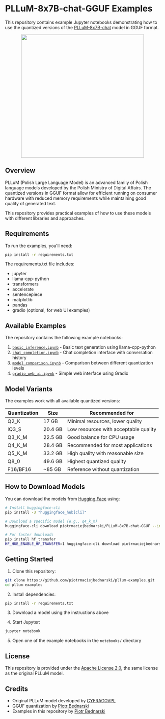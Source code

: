 # PLLuM-8x7B-chat-GGUF Examples

This repository contains example Jupyter notebooks demonstrating how to use the quantized versions of the [PLLuM-8x7B-chat](https://huggingface.co/CYFRAGOVPL/PLLuM-8x7B-chat) model in GGUF format.

<p align="center">
  <img src="https://pllum.org.pl/_nuxt/PLLuM_logo_RGB_color.DXNEc-VR.png" width="400">
</p>

## Overview

PLLuM (Polish Large Language Model) is an advanced family of Polish language models developed by the Polish Ministry of Digital Affairs. The quantized versions in GGUF format allow for efficient running on consumer hardware with reduced memory requirements while maintaining good quality of generated text.

This repository provides practical examples of how to use these models with different libraries and approaches.

## Requirements

To run the examples, you'll need:

```bash
pip install -r requirements.txt
```

The requirements.txt file includes:
- jupyter
- llama-cpp-python
- transformers
- accelerate
- sentencepiece
- matplotlib
- pandas
- gradio (optional, for web UI examples)

## Available Examples

The repository contains the following example notebooks:

1. [`basic_inference.ipynb`](notebooks/basic_inference.ipynb) - Basic text generation using llama-cpp-python
2. [`chat_completion.ipynb`](notebooks/chat_completion.ipynb) - Chat completion interface with conversation history
3. [`model_comparison.ipynb`](notebooks/model_comparison.ipynb) - Comparison between different quantization levels
4. [`gradio_web_ui.ipynb`](notebooks/gradio_web_ui.ipynb) - Simple web interface using Gradio

## Model Variants

The examples work with all available quantized versions:

| Quantization | Size | Recommended for |
|--------------|------|-----------------|
| Q2_K | 17 GB | Minimal resources, lower quality |
| IQ3_S | 20.4 GB | Low resources with acceptable quality |
| Q3_K_M | 22.5 GB | Good balance for CPU usage |
| Q4_K_M | 28.4 GB | Recommended for most applications |
| Q5_K_M | 33.2 GB | High quality with reasonable size |
| Q8_0 | 49.6 GB | Highest quantized quality |
| F16/BF16 | ~85 GB | Reference without quantization |

## How to Download Models

You can download the models from [Hugging Face](https://huggingface.co/piotrmaciejbednarski/PLLuM-8x7B-chat-GGUF) using:

```bash
# Install huggingface-cli
pip install -U "huggingface_hub[cli]"

# Download a specific model (e.g., q4_k_m)
huggingface-cli download piotrmaciejbednarski/PLLuM-8x7B-chat-GGUF --include "PLLuM-8x7B-chat-gguf-q4_k_m.gguf" --local-dir ./models/

# For faster downloads
pip install hf_transfer
HF_HUB_ENABLE_HF_TRANSFER=1 huggingface-cli download piotrmaciejbednarski/PLLuM-8x7B-chat-GGUF --include "PLLuM-8x7B-chat-gguf-q4_k_m.gguf" --local-dir ./models/
```

## Getting Started

1. Clone this repository:
```bash
git clone https://github.com/piotrmaciejbednarski/pllum-examples.git
cd pllum-examples
```

2. Install dependencies:
```bash
pip install -r requirements.txt
```

3. Download a model using the instructions above

4. Start Jupyter:
```bash
jupyter notebook
```

5. Open one of the example notebooks in the `notebooks/` directory

## License

This repository is provided under the [Apache License 2.0](LICENSE), the same license as the original PLLuM model.

## Credits

- Original PLLuM model developed by [CYFRAGOVPL](https://huggingface.co/CYFRAGOVPL)
- GGUF quantization by [Piotr Bednarski](https://github.com/piotrmaciejbednarski)
- Examples in this repository by [Piotr Bednarski](https://github.com/piotrmaciejbednarski)
